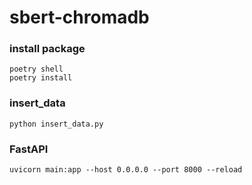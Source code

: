 # sbert-chromadb

### install package
    poetry shell
    poetry install

### insert_data
    python insert_data.py

### FastAPI
    uvicorn main:app --host 0.0.0.0 --port 8000 --reload
